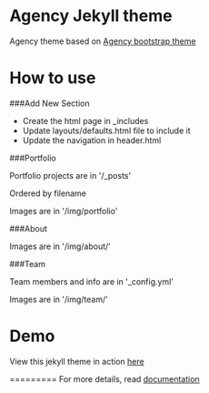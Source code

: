 Agency Jekyll theme
====================

Agency theme based on [Agency bootstrap theme ](http://startbootstrap.com/templates/agency/)

# How to use

###Add New Section

 * Create the html page in _includes
 * Update layouts/defaults.html file to include it
 * Update the navigation in header.html

###Portfolio 

Portfolio projects are in '/_posts'

Ordered by filename

Images are in '/img/portfolio'

###About

Images are in '/img/about/'

###Team

Team members and info are in '_config.yml'

Images are in '/img/team/'


# Demo

View this jekyll theme in action [here](https://y7kim.github.io/agency-jekyll-theme)

=========
For more details, read [documentation](http://jekyllrb.com/)
